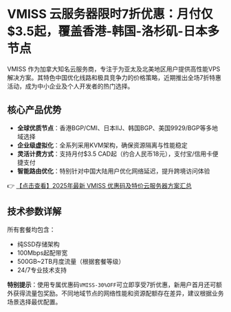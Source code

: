 # VMISS 云服务器限时7折优惠：月付仅$3.5起，覆盖香港-韩国-洛杉矶-日本多节点

VMISS 作为加拿大知名云服务商，专注于为亚太及北美地区用户提供高性能VPS解决方案。其特色中国优化线路和极具竞争力的价格策略，近期推出全场7折特惠活动，成为中小企业及个人开发者的热门选择。

## 核心产品优势

- **全球优质节点**：香港BGP/CMI、日本IIJ、韩国BGP、美国9929/BGP等多地域选择
- **企业级虚拟化**：全系列采用KVM架构，确保资源隔离与性能稳定
- **灵活计费方式**：支持月付$3.5 CAD起（约合人民币18元），支付宝/信用卡便捷支付
- **智能路由优化**：特别针对中国大陆用户优化网络延迟，提升跨境访问体验

👉 [【点击查看】2025年最新 VMISS 优惠码及特价云服务器方案汇总](https://bit.ly/Vmiss)

## 技术参数详解

所有套餐均包含：
- 纯SSD存储架构
- 100Mbps起配带宽
- 500GB~2TB月度流量（根据套餐等级）
- 24/7专业技术支持

**特别提示**：使用专属优惠码`VMISS-30%OFF`可立即享受7折优惠，新用户首月还可额外获得流量包奖励。不同地域节点的网络性能和资源配额存在差异，建议根据业务场景选择最优配置。